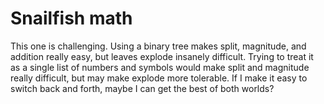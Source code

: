 # Snailfish math

This one is challenging. Using a binary tree makes split, magnitude, and addition really easy, but leaves explode insanely difficult.
Trying to treat it as a single list of numbers and symbols would make split and magnitude really difficult, but may make explode more tolerable.
If I make it easy to switch back and forth, maybe I can get the best of both worlds?
